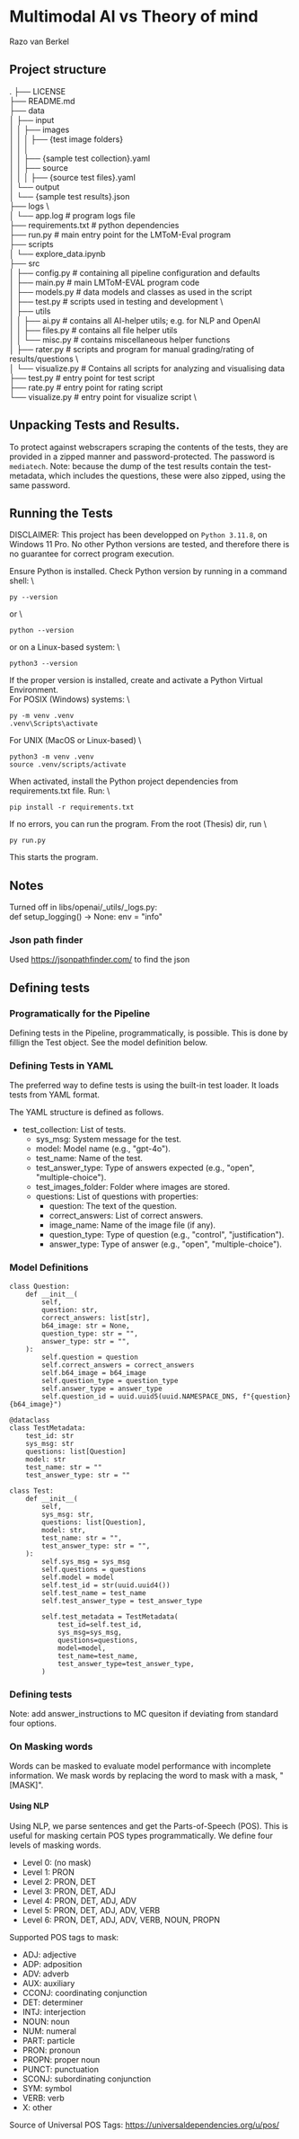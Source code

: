 # Multimodal AI vs Theory of mind

Razo van Berkel

## Project structure

.
├── LICENSE \
├── README.md \
├── data \
│   ├── input \
│   │   ├── images \
│   │   │   ├── {test image folders} \
│   │   │ \
│   │   ├── {sample test collection}.yaml \
│   │   ├── source \
│   │   │   ├── {source test files}.yaml \
│   └── output \
│       └── {sample test results}.json \
├── logs \          
│   └── app.log         # program logs file\
├── requirements.txt    # python dependencies \
├── run.py              # main entry point for the LMToM-Eval program \
├── scripts \
│   └── explore_data.ipynb \
├── src \
│   ├── config.py       # containing all pipeline configuration and defaults \
│   ├── main.py         # main LMToM-EVAL program code \
│   ├── models.py       # data models and classes as used in the script \
│   ├── test.py         # scripts used in testing and development \   
│   ├── utils \
│   │   ├── ai.py       # contains all AI-helper utils; e.g. for NLP and OpenAI\
│   │   ├── files.py    # contains all file helper utils\
│   │   └── misc.py     # contains miscellaneous helper functions\
│   ├── rater.py         # scripts and program for manual grading/rating of results/questions \   
│   └── visualize.py    # Contains all scripts for analyzing and visualising data \
├── test.py             # entry point for test script\
├── rate.py             # entry point for rating script\
└── visualize.py        # entry point for visualize script \

## Unpacking Tests and Results.

To protect against webscrapers scraping the contents of the tests, they are provided in a zipped manner and password-protected. The password is `mediatech`. Note: because the dump of the test results contain the test-metadata, which includes the questions, these were also zipped, using the same password.


## Running the Tests

DISCLAIMER: This project has been developped on `Python 3.11.8`, on Windows 11 Pro. No other Python versions are tested, and therefore there is no guarantee for correct program execution.

Ensure Python is installed. Check Python version by running in a command shell: \

    py --version

or \

    python --version

or on a Linux-based system: \

    python3 --version

If the proper version is installed, create and activate a Python Virtual Environment. \
For POSIX (Windows) systems: \

    py -m venv .venv
    .venv\Scripts\activate

For UNIX (MacOS or Linux-based) \

    python3 -m venv .venv
    source .venv/scripts/activate

When activated, install the Python project dependencies from requirements.txt file. Run: \ 

    pip install -r requirements.txt

If no errors, you can run the program. From the root (Thesis) dir, run \

    py run.py

This starts the program.



## Notes

Turned off in libs/openai/_utils/_logs.py: \
def setup_logging() -> None:
    env = "info"

### Json path finder

Used https://jsonpathfinder.com/ to find the json 

## Defining tests


### Programatically for the Pipeline

Defining tests in the Pipeline, programmatically, is possible. This is done by fillign the Test object. See the model definition below.


### Defining Tests in YAML

The preferred way to define tests is using the built-in test loader. It loads tests from YAML format. 

The YAML structure is defined as follows.

- test_collection: List of tests.
    - sys_msg: System message for the test.
    - model: Model name (e.g., "gpt-4o").
    - test_name: Name of the test.
    - test_answer_type: Type of answers expected (e.g., "open", "multiple-choice").
    - test_images_folder: Folder where images are stored.
    - questions: List of questions with properties:
        - question: The text of the question.
        - correct_answers: List of correct answers.
        - image_name: Name of the image file (if any).
        - question_type: Type of question (e.g., "control", "justification").
        - answer_type: Type of answer (e.g., "open", "multiple-choice").


### Model Definitions

    class Question:
        def __init__(
            self,
            question: str,
            correct_answers: list[str],
            b64_image: str = None,
            question_type: str = "",
            answer_type: str = "",
        ):
            self.question = question
            self.correct_answers = correct_answers
            self.b64_image = b64_image
            self.question_type = question_type
            self.answer_type = answer_type
            self.question_id = uuid.uuid5(uuid.NAMESPACE_DNS, f"{question}{b64_image}")

    @dataclass
    class TestMetadata:
        test_id: str
        sys_msg: str
        questions: list[Question]
        model: str
        test_name: str = ""
        test_answer_type: str = ""

    class Test:
        def __init__(
            self,
            sys_msg: str,
            questions: list[Question],
            model: str,
            test_name: str = "",
            test_answer_type: str = "",
        ):
            self.sys_msg = sys_msg
            self.questions = questions
            self.model = model
            self.test_id = str(uuid.uuid4())
            self.test_name = test_name
            self.test_answer_type = test_answer_type

            self.test_metadata = TestMetadata(
                test_id=self.test_id,
                sys_msg=sys_msg,
                questions=questions,
                model=model,
                test_name=test_name,
                test_answer_type=test_answer_type,
            )

### Defining tests

Note: add answer_instructions to MC quesiton if deviating from standard four options.

### On Masking words

Words can be masked to evaluate model performance with incomplete information.
We mask words by replacing the word to mask with a mask, "[MASK]".

#### Using NLP

Using NLP, we parse sentences and get the Parts-of-Speech (POS). This is useful for masking certain POS types programmatically. We define four levels of masking words.

- Level 0: (no mask)
- Level 1: PRON
- Level 2: PRON, DET
- Level 3: PRON, DET, ADJ
- Level 4: PRON, DET, ADJ, ADV
- Level 5: PRON, DET, ADJ, ADV, VERB
- Level 6: PRON, DET, ADJ, ADV, VERB, NOUN, PROPN


Supported POS tags to mask:
- ADJ: adjective
- ADP: adposition
- ADV: adverb
- AUX: auxiliary
- CCONJ: coordinating conjunction
- DET: determiner
- INTJ: interjection
- NOUN: noun
- NUM: numeral
- PART: particle
- PRON: pronoun
- PROPN: proper noun
- PUNCT: punctuation
- SCONJ: subordinating conjunction
- SYM: symbol
- VERB: verb
- X: other

Source of Universal POS Tags: https://universaldependencies.org/u/pos/